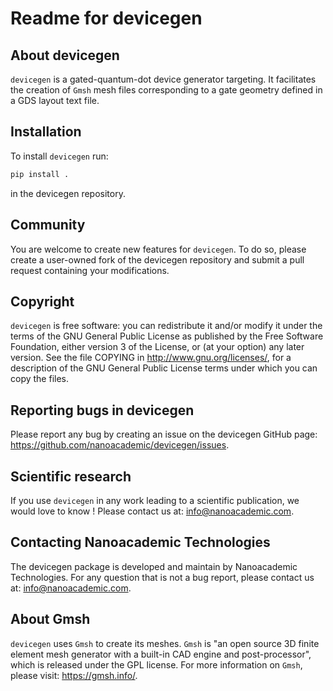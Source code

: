 # Readme for devicegen

## About devicegen

`devicegen` is a gated-quantum-dot device generator targeting. It facilitates the creation of `Gmsh` mesh files corresponding to a gate geometry defined in a GDS layout text file.

## Installation
To install `devicegen` run:
```bash
pip install .
```
in the devicegen repository.

## Community

You are welcome to create new features for `devicegen`. To do so, please create a user-owned fork of the devicegen repository and submit a pull request containing your modifications.

## Copyright

`devicegen` is free software: you can redistribute it and/or modify it under the terms of the GNU General Public License as published by the Free Software Foundation, either version 3 of the License, or (at your option) any later version. See the file COPYING in http://www.gnu.org/licenses/, for a description of the GNU General Public License terms under which you can copy the files.

## Reporting bugs in devicegen

Please report any bug by creating an issue on the devicegen GitHub page: https://github.com/nanoacademic/devicegen/issues.

## Scientific research

If you use `devicegen` in any work leading to a scientific publication, we would love to know ! Please contact us at: info@nanoacademic.com.

## Contacting Nanoacademic Technologies

The devicegen package is developed and maintain by Nanoacademic Technologies. For any question that is not a bug report, please contact us at: info@nanoacademic.com.

## About Gmsh

`devicegen` uses `Gmsh` to create its meshes. `Gmsh` is "an open source 3D finite element mesh generator with a built-in CAD engine and post-processor", which is released under the GPL license. For more information on `Gmsh`, please visit: https://gmsh.info/.
